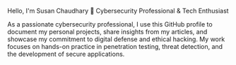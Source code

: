 Hello, I'm Susan Chaudhary 👋
Cybersecurity Professional & Tech Enthusiast

As a passionate cybersecurity professional, I use this GitHub profile to document my personal projects, share insights from my articles, and showcase my commitment to digital defense and ethical hacking. My work focuses on hands-on practice in penetration testing, threat detection, and the development of secure applications.
